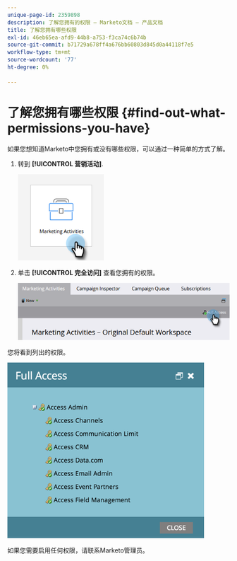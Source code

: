 ```yaml
---
unique-page-id: 2359898
description: 了解您拥有的权限 — Marketo文档 — 产品文档
title: 了解您拥有哪些权限
exl-id: 46eb65ea-afd9-44b8-a753-f3ca74c6b74b
source-git-commit: b71729a678ff4a676bb60803d845d0a44118f7e5
workflow-type: tm+mt
source-wordcount: '77'
ht-degree: 0%

---
```


# 了解您拥有哪些权限 {#find-out-what-permissions-you-have}

如果您想知道Marketo中您拥有或没有哪些权限，可以通过一种简单的方式了解。

1. 转到 **[!UICONTROL 营销活动]**.

   ![](assets/find-out-what-permissions-you-have-1.png)

1. 单击 **[!UICONTROL 完全访问]** 查看您拥有的权限。

   ![](assets/find-out-what-permissions-you-have-2.png)

您将看到列出的权限。

![](assets/find-out-what-permissions-you-have-3.png)

如果您需要启用任何权限，请联系Marketo管理员。

